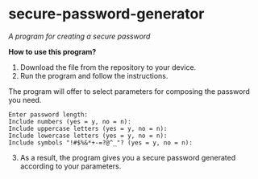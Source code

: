 # secure-password-generator
*A program for creating a secure password*

**How to use this program?**
1. Download the file from the repository to your device.
2. Run the program and follow the instructions.

The program will offer to select parameters for composing the password you need.

```
Enter password length:
Include numbers (yes = y, no = n):
Include uppercase letters (yes = y, no = n):
Include lowercase letters (yes = y, no = n):
Include symbols "!#$%&*+-=?@^_"? (yes = y, no = n):
```

3. As a result, the program gives you a secure password generated according to your parameters.
